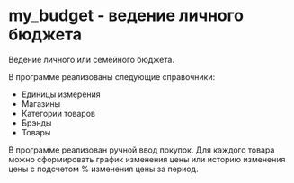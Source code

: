 # my_budget - ведение личного бюджета
Ведение личного или семейного бюджета.

В программе реализованы следующие справочники:
- Единицы измерения
- Магазины
- Категории товаров
- Брэнды
- Товары

В программе реализован ручной ввод покупок. 
Для каждого товара можно сформировать график изменения цены или 
историю изменения цены с подсчетом % изменения цены за период.
